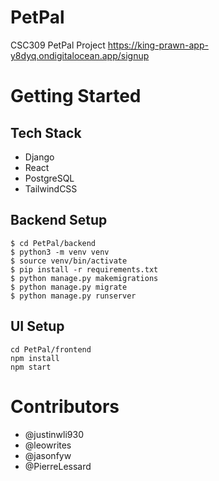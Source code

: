 # PetPal
CSC309 PetPal Project
https://king-prawn-app-y8dyq.ondigitalocean.app/signup

# Getting Started
## Tech Stack
- Django
- React
- PostgreSQL
- TailwindCSS

## Backend Setup
```
$ cd PetPal/backend
$ python3 -m venv venv
$ source venv/bin/activate
$ pip install -r requirements.txt
$ python manage.py makemigrations
$ python manage.py migrate
$ python manage.py runserver
```

## UI Setup
```
cd PetPal/frontend
npm install
npm start
```

# Contributors
- @justinwli930
- @leowrites
- @jasonfyw
- @PierreLessard

